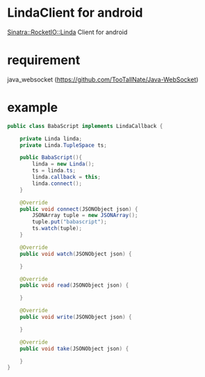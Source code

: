 LindaClient for android
===

[Sinatra::RocketIO::Linda](https://github.com/shokai/sinatra-rocketio-linda) Client for android


requirement
===
java_websocket (https://github.com/TooTallNate/Java-WebSocket)

example
===
```java
public class BabaScript implements LindaCallback {

    private Linda linda;
    private Linda.TupleSpace ts;

    public BabaScript(){
        linda = new Linda();
        ts = linda.ts;
        linda.callback = this;
        linda.connect();
    }

    @Override
    public void connect(JSONObject json) {
        JSONArray tuple = new JSONArray();
        tuple.put("babascript");
        ts.watch(tuple);
    }

    @Override
    public void watch(JSONObject json) {

    }

    @Override
    public void read(JSONObject json) {

    }

    @Override
    public void write(JSONObject json) {

    }

    @Override
    public void take(JSONObject json) {

    }
}
